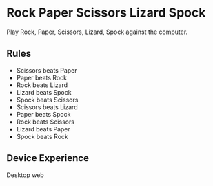# Rock Paper Scissors Lizard Spock

Play Rock, Paper, Scissors, Lizard, Spock against the computer.

## Rules

-   Scissors beats Paper
-   Paper beats Rock
-   Rock beats Lizard
-   Lizard beats Spock
-   Spock beats Scissors
-   Scissors beats Lizard
-   Paper beats Spock
-   Rock beats Scissors
-   Lizard beats Paper
-   Spock beats Rock

## Device Experience

Desktop web

